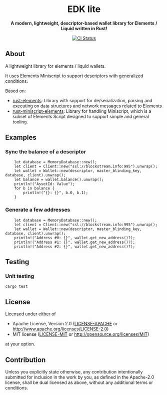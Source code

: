 <div align="center">
  <h1>EDK lite</h1>

  <p>
    <strong>A modern, lightweight, descriptor-based wallet library for Elements / Liquid written in Rust!</strong>
  </p>

  <p>
    <a href="https://github.com/lvaccaro/edk-lite/actions?query=workflow%3Aci"><img alt="CI Status" src="https://github.com/lvaccaro/edk-lite/workflows/ci/badge.svg"></a>
  </p>

</div>

## About

A lightweight library for elements / liquid wallets.

It uses Elements Miniscript to support descriptors with generalized conditions.

Based on:
- [rust-elements](https://github.com/ElementsProject/rust-elements/): Library with support for de/serialization, parsing and executing on data structures and network messages related to Elements
- [rust-miniscript-elements](https://github.com/sanket1729/rust-miniscript-elements): Library for handling Miniscript, which is a subset of Elements Script designed to support simple and general tooling.


## Examples

### Sync the balance of a descriptor

```rust,no_run
    let database = MemoryDatabase::new();
    let client = Client::new("ssl://blockstream.info:995").unwrap();
    let wallet = Wallet::new(descriptor, master_blinding_key, database, client).unwrap();
    let balance = wallet.balance().unwrap();
    println!("AssetId: Value");
    for b in balance {
        println!("{}: {}", b.0, b.1);
    }
```

### Generate a few addresses

```rust,no_run
    let database = MemoryDatabase::new();
    let client = Client::new("ssl://blockstream.info:995").unwrap();
    let wallet = Wallet::new(descriptor, master_blinding_key, database, client).unwrap();
    println!("Address #0: {}", wallet.get_new_address()?);
    println!("Address #1: {}", wallet.get_new_address()?);
    println!("Address #2: {}", wallet.get_new_address()?);
```

## Testing

### Unit testing

```
cargo test
```

## License

Licensed under either of

 * Apache License, Version 2.0
   ([LICENSE-APACHE](LICENSE-APACHE) or http://www.apache.org/licenses/LICENSE-2.0)
 * MIT license
   ([LICENSE-MIT](LICENSE-MIT) or http://opensource.org/licenses/MIT)

at your option.

## Contribution

Unless you explicitly state otherwise, any contribution intentionally submitted
for inclusion in the work by you, as defined in the Apache-2.0 license, shall be
dual licensed as above, without any additional terms or conditions.

